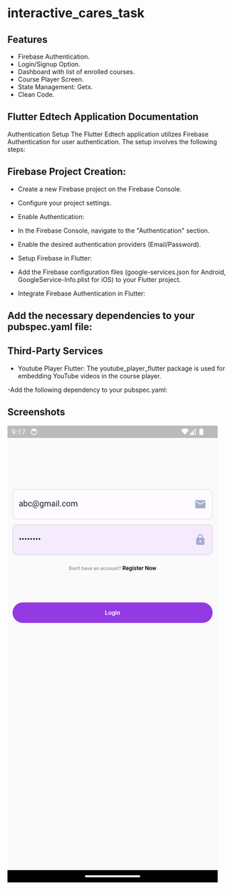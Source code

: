# interactive_cares_task


## Features
- Firebase Authentication.
- Login/Signup Option.
- Dashboard with list of enrolled courses.
- Course Player Screen.
- State Management: Getx.
- Clean Code.

## Flutter Edtech Application Documentation
Authentication Setup
The Flutter Edtech application utilizes Firebase Authentication for user authentication. The setup involves the following steps:

## Firebase Project Creation:

- Create a new Firebase project on the Firebase Console.
- Configure your project settings.
- Enable Authentication:

- In the Firebase Console, navigate to the "Authentication" section.
- Enable the desired authentication providers (Email/Password).
- Setup Firebase in Flutter:

- Add the Firebase configuration files (google-services.json for Android, GoogleService-Info.plist for iOS) to your Flutter project.
- Integrate Firebase Authentication in Flutter:

## Add the necessary dependencies to your pubspec.yaml file:

## Third-Party Services
- Youtube Player Flutter:
  The youtube_player_flutter package is used for embedding YouTube videos in the course player.

-Add the following dependency to your pubspec.yaml:

## Screenshots 

<img src = './screenshots/1.png' />

[//]: # (![img]&#40;./screenshots/1.png&#41;)

[//]: # (![img]&#40;./screenshots/2.png&#41;)

[//]: # (![img]&#40;./screenshots/3.png&#41;)

[//]: # (![img]&#40;./screenshots/4.png&#41;)

[//]: # (![img]&#40;./screenshots/5.png&#41;)

[//]: # (![img]&#40;./screenshots/22.png&#41;)

[//]: # (![img]&#40;./screenshots/33.png&#41;)
